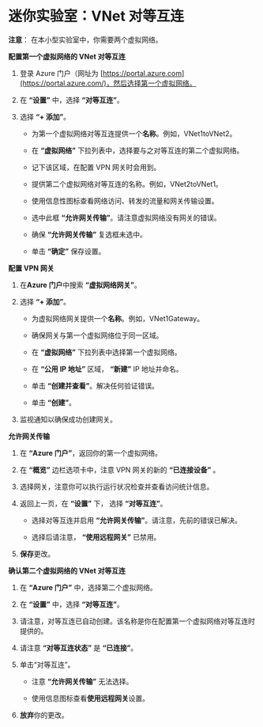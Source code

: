 ﻿# 迷你实验室：VNet 对等互连

**注意**： 在本小型实验室中，你需要两个虚拟网络。 

**配置第一个虚拟网络的 VNet 对等互连**

1. 登录 Azure 门户（网址为 [https://portal.azure.com](https://portal.azure.com/)，然后选择第一个虚拟网络。

2. 在 **“设置”** 中，选择 **“对等互连”**。

3. 选择 **“+ 添加”**。

    + 为第一个虚拟网络对等互连提供一个**名称**。例如，VNet1toVNet2。 

    + 在 **“虚拟网络”** 下拉列表中，选择要与之对等互连的第二个虚拟网络。 

    + 记下该区域，在配置 VPN 网关时会用到。 

    + 提供第二个虚拟网络对等互连的名称。例如，VNet2toVNet1。 

    + 使用信息性图标查看网络访问、转发的流量和网关传输设置。

    + 选中此框 **“允许网关传输”**。请注意虚拟网络没有网关的错误。 

    + 确保 **“允许网关传输”** 复选框未选中。

    + 单击 **“确定”** 保存设置。

**配置 VPN 网关**

1. 在**Azure 门户**中搜索 **“虚拟网络网关”**。

2. 选择 **“+ 添加”**。

    + 为虚拟网络网关提供一个**名称**。例如，VNet1Gateway。

    + 确保网关与第一个虚拟网络位于同一区域。

    + 在 **“虚拟网络”** 下拉列表中选择第一个虚拟网络。

    + 在 **“公用 IP 地址”** 区域， **“新建”** IP 地址并命名。

    + 单击 **“创建并查看”**。解决任何验证错误。

    + 单击 **“创建”**。 

3. 监视通知以确保成功创建网关。

**允许网关传输**

1. 在 **“Azure 门户”**，返回你的第一个虚拟网络。 

2. 在 **“概览”** 边栏选项卡中，注意 VPN 网关的新的 **“已连接设备”** 。

3. 选择网关，注意你可以执行运行状况检查并查看访问统计信息。 

4. 返回上一页，在 **“设置”** 下， 选择 **“对等互连”**。

    + 选择对等互连并启用 **“允许网关传输”**。请注意，先前的错误已解决。 

    + 选择后请注意， **“使用远程网关”** 已禁用。 

5. **保存**更改。 

**确认第二个虚拟网络的 VNet 对等互连**

1. 在 **“Azure 门户”** 中，选择第二个虚拟网络。 

2. 在 **“设置”** 中，选择 **“对等互连”**。

3. 请注意，对等互连已自动创建。该名称是你在配置第一个虚拟网络对等互连时提供的。 

4. 请注意 **“对等互连状态”** 是 **“已连接”**。

5. 单击“对等互连”。

    + 注意 **“允许网关传输”** 无法选择。

    + 使用信息图标查看**使用远程网关**设置。

6. **放弃**你的更改。 

 
